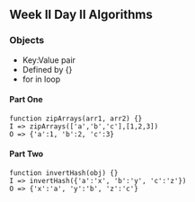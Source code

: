 ## Week II Day II Algorithms

### Objects

* Key:Value pair
* Defined by {}
* for in loop

#### Part One
    function zipArrays(arr1, arr2) {}
    I => zipArrays(['a','b','c'],[1,2,3])
    O => {'a':1, 'b':2, 'c':3}

#### Part Two
    function invertHash(obj) {}
    I => invertHash({'a':'x', 'b':'y', 'c':'z'})
    O => {'x':'a', 'y':'b', 'z':'c'}
